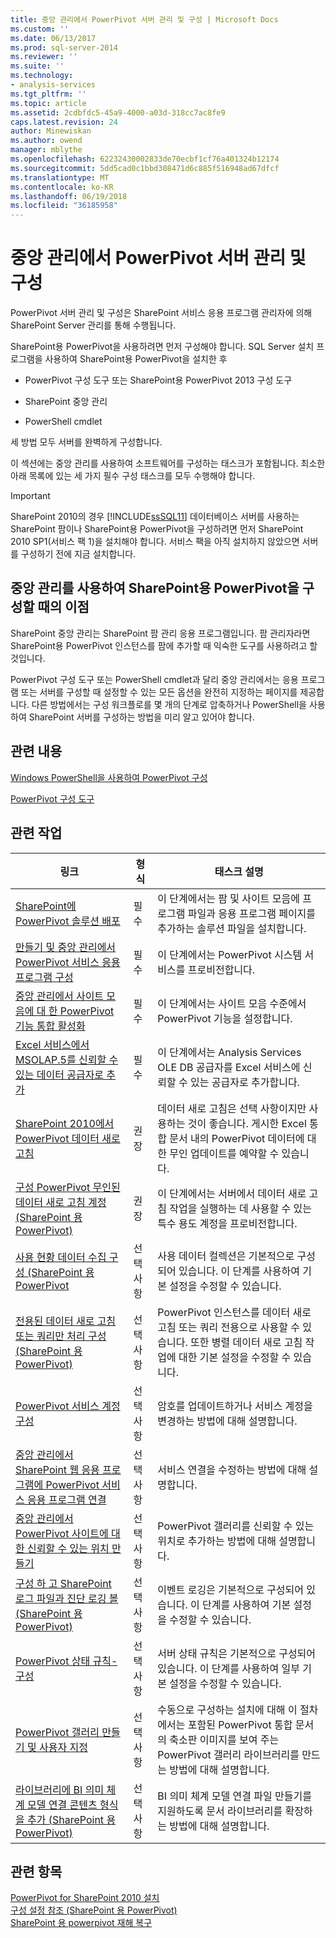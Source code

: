 ```yaml
---
title: 중앙 관리에서 PowerPivot 서버 관리 및 구성 | Microsoft Docs
ms.custom: ''
ms.date: 06/13/2017
ms.prod: sql-server-2014
ms.reviewer: ''
ms.suite: ''
ms.technology:
- analysis-services
ms.tgt_pltfrm: ''
ms.topic: article
ms.assetid: 2cdbfdc5-45a9-4000-a03d-318cc7ac8fe9
caps.latest.revision: 24
author: Minewiskan
ms.author: owend
manager: mblythe
ms.openlocfilehash: 62232430002833de70ecbf1cf76a401324b12174
ms.sourcegitcommit: 5dd5cad0c1bbd308471d6c885f516948ad67dfcf
ms.translationtype: MT
ms.contentlocale: ko-KR
ms.lasthandoff: 06/19/2018
ms.locfileid: "36185958"
---
```

# <a name="powerpivot-server-administration-and-configuration-in-central-administration"></a>중앙 관리에서 PowerPivot 서버 관리 및 구성
  PowerPivot 서버 관리 및 구성은 SharePoint 서비스 응용 프로그램 관리자에 의해 SharePoint Server 관리를 통해 수행됩니다.  
  
 SharePoint용 PowerPivot을 사용하려면 먼저 구성해야 합니다. SQL Server 설치 프로그램을 사용하여 SharePoint용 PowerPivot을 설치한 후  
  
-   PowerPivot 구성 도구 또는 SharePoint용 PowerPivot 2013 구성 도구  
  
-   SharePoint 중앙 관리  
  
-   PowerShell cmdlet  
  
 세 방법 모두 서버를 완벽하게 구성합니다.  
  
 이 섹션에는 중앙 관리를 사용하여 소프트웨어를 구성하는 태스크가 포함됩니다. 최소한 아래 목록에 있는 세 가지 필수 구성 태스크를 모두 수행해야 합니다.  
  
> [!IMPORTANT]  
>  SharePoint 2010의 경우 [!INCLUDE[ssSQL11](../../includes/sssql11-md.md)] 데이터베이스 서버를 사용하는 SharePoint 팜이나 SharePoint용 PowerPivot을 구성하려면 먼저 SharePoint 2010 SP1(서비스 팩 1)을 설치해야 합니다. 서비스 팩을 아직 설치하지 않았으면 서버를 구성하기 전에 지금 설치합니다.  
  
## <a name="benefits-of-configuring-powerpivot-for-sharepoint-using-central-administration"></a>중앙 관리를 사용하여 SharePoint용 PowerPivot을 구성할 때의 이점  
 SharePoint 중앙 관리는 SharePoint 팜 관리 응용 프로그램입니다. 팜 관리자라면 SharePoint용 PowerPivot 인스턴스를 팜에 추가할 때 익숙한 도구를 사용하려고 할 것입니다.  
  
 PowerPivot 구성 도구 또는 PowerShell cmdlet과 달리 중앙 관리에서는 응용 프로그램 또는 서버를 구성할 때 설정할 수 있는 모든 옵션을 완전히 지정하는 페이지를 제공합니다. 다른 방법에서는 구성 워크플로를 몇 개의 단계로 압축하거나 PowerShell을 사용하여 SharePoint 서버를 구성하는 방법을 미리 알고 있어야 합니다.  
  
## <a name="related-content"></a>관련 내용  
 [Windows PowerShell을 사용하여 PowerPivot 구성](power-pivot-configuration-using-windows-powershell.md)  
  
 [PowerPivot 구성 도구](power-pivot-configuration-tools.md)  
  
## <a name="related-tasks"></a>관련 작업  
  
|링크|형식|태스크 설명|  
|----------|----------|----------------------|  
|[SharePoint에 PowerPivot 솔루션 배포](deploy-power-pivot-solutions-to-sharepoint.md)|필수|이 단계에서는 팜 및 사이트 모음에 프로그램 파일과 응용 프로그램 페이지를 추가하는 솔루션 파일을 설치합니다.|  
|[만들기 및 중앙 관리에서 PowerPivot 서비스 응용 프로그램 구성](create-and-configure-power-pivot-service-application-in-ca.md)|필수|이 단계에서는 PowerPivot 시스템 서비스를 프로비전합니다.|  
|[중앙 관리에서 사이트 모음에 대 한 PowerPivot 기능 통합 활성화](activate-power-pivot-integration-for-site-collections-in-ca.md)|필수|이 단계에서는 사이트 모음 수준에서 PowerPivot 기능을 설정합니다.|  
|[Excel 서비스에서 MSOLAP.5를 신뢰할 수 있는 데이터 공급자로 추가](add-msolap-5-as-a-trusted-data-provider-in-excel-services.md)|필수|이 단계에서는 Analysis Services OLE DB 공급자를 Excel 서비스에 신뢰할 수 있는 공급자로 추가합니다.|  
|[SharePoint 2010에서 PowerPivot 데이터 새로 고침](../powerpivot-data-refresh-with-sharepoint-2010.md)|권장|데이터 새로 고침은 선택 사항이지만 사용하는 것이 좋습니다. 게시한 Excel 통합 문서 내의 PowerPivot 데이터에 대한 무인 업데이트를 예약할 수 있습니다.|  
|[구성 PowerPivot 무인된 데이터 새로 고침 계정 &#40;SharePoint 용 PowerPivot&#41;](../configure-unattended-data-refresh-account-powerpivot-sharepoint.md)|권장|이 단계에서는 서버에서 데이터 새로 고침 작업을 실행하는 데 사용할 수 있는 특수 용도 계정을 프로비전합니다.|  
|[사용 현황 데이터 수집 구성 &#40;SharePoint 용 PowerPivot](configure-usage-data-collection-for-power-pivot-for-sharepoint.md)|선택 사항|사용 데이터 컬렉션은 기본적으로 구성되어 있습니다. 이 단계를 사용하여 기본 설정을 수정할 수 있습니다.|  
|[전용된 데이터 새로 고침 또는 쿼리만 처리 구성 &#40;SharePoint 용 PowerPivot&#41;](../configure-dedicated-data-refresh-query-only-processing-powerpivot-sharepoint.md)|선택 사항|PowerPivot 인스턴스를 데이터 새로 고침 또는 쿼리 전용으로 사용할 수 있습니다. 또한 병렬 데이터 새로 고침 작업에 대한 기본 설정을 수정할 수 있습니다.|  
|[PowerPivot 서비스 계정 구성](configure-power-pivot-service-accounts.md)|선택 사항|암호를 업데이트하거나 서비스 계정을 변경하는 방법에 대해 설명합니다.|  
|[중앙 관리에서 SharePoint 웹 응용 프로그램에 PowerPivot 서비스 응용 프로그램 연결](connect-power-pivot-service-app-to-sharepoint-web-app-in-ca.md)|선택 사항|서비스 연결을 수정하는 방법에 대해 설명합니다.|  
|[중앙 관리에서 PowerPivot 사이트에 대 한 신뢰할 수 있는 위치 만들기](create-a-trusted-location-for-power-pivot-sites-in-central-administration.md)|선택 사항|PowerPivot 갤러리를 신뢰할 수 있는 위치로 추가하는 방법에 대해 설명합니다.|  
|[구성 하 고 SharePoint 로그 파일과 진단 로깅 볼 &#40;SharePoint 용 PowerPivot&#41;](configure-and-view-sharepoint-and-diagnostic-logging.md)|선택 사항|이벤트 로깅은 기본적으로 구성되어 있습니다. 이 단계를 사용하여 기본 설정을 수정할 수 있습니다.|  
|[PowerPivot 상태 규칙-구성](configure-power-pivot-health-rules.md)|선택 사항|서버 상태 규칙은 기본적으로 구성되어 있습니다. 이 단계를 사용하여 일부 기본 설정을 수정할 수 있습니다.|  
|[PowerPivot 갤러리 만들기 및 사용자 지정](create-and-customize-power-pivot-gallery.md)|선택 사항|수동으로 구성하는 설치에 대해 이 절차에서는 포함된 PowerPivot 통합 문서의 축소판 이미지를 보여 주는 PowerPivot 갤러리 라이브러리를 만드는 방법에 대해 설명합니다.|  
|[라이브러리에 BI 의미 체계 모델 연결 콘텐츠 형식을 추가 &#40;SharePoint 용 PowerPivot&#41;](add-bi-semantic-model-connection-content-type-to-library.md)|선택 사항|BI 의미 체계 모델 연결 파일 만들기를 지원하도록 문서 라이브러리를 확장하는 방법에 대해 설명합니다.|  
  
## <a name="see-also"></a>관련 항목  
 [PowerPivot for SharePoint 2010 설치](../../sql-server/install/powerpivot-for-sharepoint-2010-installation.md)   
 [구성 설정 참조 &#40;SharePoint 용 PowerPivot&#41;](configuration-setting-reference-power-pivot-for-sharepoint.md)   
 [SharePoint 용 powerpivot 재해 복구](http://go.microsoft.com/fwlink/p/?LinkId=389570)  
  
  